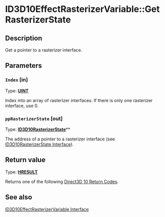 # ID3D10EffectRasterizerVariable::GetRasterizerState

## Description

Get a pointer to a rasterizer interface.

## Parameters

### `Index` [in]

Type: **[UINT](https://learn.microsoft.com/windows/desktop/WinProg/windows-data-types)**

Index into an array of rasterizer interfaces. If there is only one rasterizer interface, use 0.

### `ppRasterizerState` [out]

Type: **[ID3D10RasterizerState](https://learn.microsoft.com/windows/desktop/api/d3d10/nn-d3d10-id3d10rasterizerstate)****

The address of a pointer to a rasterizer interface (see [ID3D10RasterizerState Interface](https://learn.microsoft.com/windows/desktop/api/d3d10/nn-d3d10-id3d10rasterizerstate)).

## Return value

Type: **[HRESULT](https://learn.microsoft.com/windows/win32/com/structure-of-com-error-codes)**

Returns one of the following [Direct3D 10 Return Codes](https://learn.microsoft.com/windows/desktop/direct3d10/d3d10-graphics-reference-returnvalues).

## See also

[ID3D10EffectRasterizerVariable Interface](https://learn.microsoft.com/windows/desktop/api/d3d10effect/nn-d3d10effect-id3d10effectrasterizervariable)